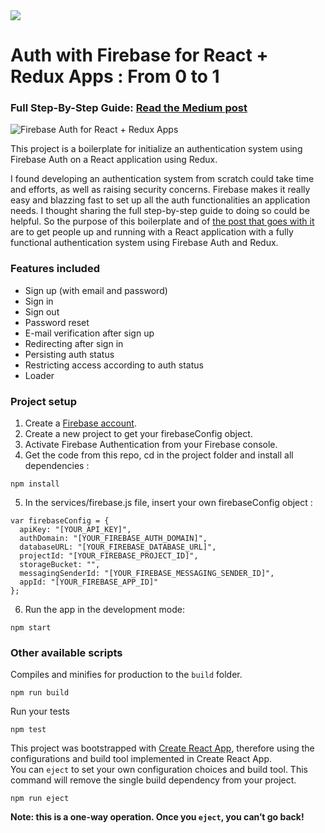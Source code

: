 <a href="https://firebase.google.com/">
  <img src="https://firebase.google.com/downloads/brand-guidelines/SVG/logo-built_black.svg"/>
</a>

# Auth with Firebase for React + Redux Apps : From 0 to 1

### Full Step-By-Step Guide: [Read the Medium post](https://medium.com/@clairechabas/https-medium-com-clairechabas-auth-with-firebase-for-react-redux-apps-from-0-to-1-104e7343521b)

![Firebase Auth for React + Redux Apps](https://res.cloudinary.com/clairec/image/upload/v1565618778/firebase_-auth-react-redux_nmxs6c.png)

This project is a boilerplate for initialize an authentication system using Firebase Auth on a React application using Redux.

I found developing an authentication system from scratch could take time and efforts, as well as raising security concerns. Firebase makes it really easy and blazzing fast to set up all the auth functionalities an application needs. I thought sharing the full step-by-step guide to doing so could be helpful. So the purpose of this boilerplate and of [the post that goes with it](https://medium.com/@clairechabas/https-medium-com-clairechabas-auth-with-firebase-for-react-redux-apps-from-0-to-1-104e7343521b) are to get people up and running with a React application with a fully functional authentication system using Firebase Auth and Redux.

### Features included

- Sign up (with email and password)
- Sign in
- Sign out
- Password reset
- E-mail verification after sign up
- Redirecting after sign in
- Persisting auth status
- Restricting access according to auth status
- Loader

### Project setup

1. Create a [Firebase account](https://firebase.google.com/).
2. Create a new project to get your firebaseConfig object.
3. Activate Firebase Authentication from your Firebase console.
4. Get the code from this repo, cd in the project folder and install all dependencies :

```
npm install
```

5. In the services/firebase.js file, insert your own firebaseConfig object :

```
var firebaseConfig = {
  apiKey: "[YOUR_API_KEY]",
  authDomain: "[YOUR_FIREBASE_AUTH_DOMAIN]",
  databaseURL: "[YOUR_FIREBASE_DATABASE_URL]",
  projectId: "[YOUR_FIREBASE_PROJECT_ID]",
  storageBucket: "",
  messagingSenderId: "[YOUR_FIREBASE_MESSAGING_SENDER_ID]",
  appId: "[YOUR_FIREBASE_APP_ID]"
};
```

6. Run the app in the development mode:

```
npm start
```

### Other available scripts

Compiles and minifies for production to the `build` folder.

```
npm run build
```

Run your tests

```
npm test
```

This project was bootstrapped with [Create React App](https://github.com/facebook/create-react-app), therefore using the configurations and build tool implemented in Create React App.<br>
You can `eject` to set your own configuration choices and build tool. This command will remove the single build dependency from your project.

```
npm run eject
```

**Note: this is a one-way operation. Once you `eject`, you can’t go back!**
